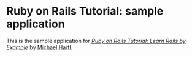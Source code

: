 # Ruby on Rails Tutorial: sample application

This is the sample application  for 
[*Ruby on Rails Tutorial: Learn Rails by Example*](http://railstutoria.org/)
by [Michael Hartl](http://michaelhartl.com/).